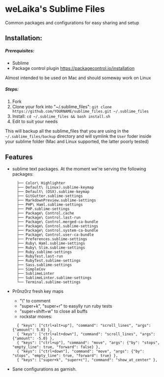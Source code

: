 weLaika's Sublime Files
===============================

Common packages and configurations for easy sharing and setup

## Installation:

##### Prerequisites:

* Sublime 
* Package control plugin https://packagecontrol.io/installation

Almost intended to be used on Mac and should someway work on Linux

##### Steps:

1. Fork
2. Clone your fork into "~/.sublime_files":
   `git clone https://github.com/YOURNAME/sublime_files.git ~/.sublime_files`
3. Install:
  `cd ~/.sublime_files && bash install.sh`
5. Edit to suit your needs

This will backup all the sublime_files that you are using in the `~/.sublime_files/backup`
directory and will symlink the `User` foder inside your sublime folder (Mac and Linux supported, the latter poorly tested)

## Features

* sublime text packages. At the moment we're serving the following packages:

  ```
    ├── Color\ Highlighter
    ├── Default\ (Linux).sublime-keymap
    ├── Default\ (OSX).sublime-keymap
    ├── GitGutter.sublime-settings
    ├── MarkdownPreview.sublime-settings
    ├── PHP\ Haml.sublime-settings
    ├── PHP.sublime-settings
    ├── Package\ Control.cache
    ├── Package\ Control.last-run
    ├── Package\ Control.merged-ca-bundle
    ├── Package\ Control.sublime-settings
    ├── Package\ Control.system-ca-bundle
    ├── Package\ Control.user-ca-bundle
    ├── Preferences.sublime-settings
    ├── Ruby\ Haml.sublime-settings
    ├── Ruby\ Slim.sublime-settings
    ├── Ruby.sublime-settings
    ├── RubyTest.last-run
    ├── RubyTest.sublime-settings
    ├── Sass.sublime-settings
    ├── SimpleCov
    ├── SublimeLinter
    ├── SublimeLinter.sublime-settings
    └── Terminal.sublime-settings
    ```

* Pr0nz0rz fresh key maps
  * "\\\" to comment
  * "super+k", "super+r" to easylly run ruby tests
  * "super+shift+w" to close all buffs
  * rockstar moves:

  ```
    { "keys": ["ctrl+alt+up"], "command": "scroll_lines", "args": {"amount": 5.0} },
    { "keys": ["ctrl+alt+down"], "command": "scroll_lines", "args": {"amount": -5.0} },
    { "keys": ["ctrl+up"], "command": "move", "args": {"by": "stops", "empty_line": true, "forward": false} },
    { "keys": ["ctrl+down"], "command": "move", "args": {"by": "stops", "empty_line": true, "forward": true} },
    { "keys": ["super+k", "super+c"], "command": "show_at_center" },
  ```

* Sane configurations as garnish.
